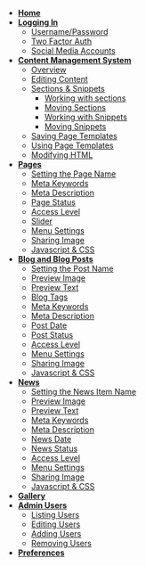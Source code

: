 * [**Home**](/)
* [**Logging In**](login.md)
	* <a href="#/login#logging-in-with-usernamepassword">Username/Password</a>
	* <a href="#/login#logging-in-with-two-factor-auth">Two Factor Auth</a>
	* <a href="#/login#social-media-accounts">Social Media Accounts</a>
* <a href="#/cms?id=content-management-system"><strong>Content Management System</strong></a>
	* <a href="#/cms?id=overview">Overview</a>
	* <a href="#/cms?id=making-content-editable">Editing Content</a>
	* <a href="#/cms?id=sections-amp-snippets">Sections & Snippets</a>
		* <a href="#/cms?id=working-with-sections">Working with sections</a>
		* <a href="#/cms?id=moving-sections-around">Moving Sections</a>
		* <a href="#/cms?id=working-with-snippets">Working with Snippets</a>
		* <a href="#/cms?id=moving-snippets-around">Moving Snippets</a>
	* <a href="#/cms?id=using-page-templates">Saving Page Templates</a>
	* <a href="#/cms?id=saving-page-templates">Using Page Templates</a>
	* <a href="#/cms?id=modifying-html">Modifying HTML</a>
* <a href="#/pages?id=working-with-pages"><strong>Pages</strong></a>
	* <a href="#/pages?id=set-the-page-name">Setting the Page Name</a>
	* <a href="#/pages?id=meta-keywords">Meta Keywords</a>
	* <a href="#/pages?id=meta-description">Meta Description</a>
	* <a href="#/pages?id=page-status">Page Status</a>
	* <a href="#/pages?id=access-level">Access Level</a>
	* <a href="#/pages?id=slider">Slider</a>
	* <a href="#/pages?id=menu-settings">Menu Settings</a>
	* <a href="#/pages?id=sharing-image">Sharing Image</a>
	* <a href="#/pages?id=javascript-and-css">Javascript & CSS</a>
* <a href="#/blog?id=blog-and-blog-posts"><strong>Blog and Blog Posts</strong></a>
	* <a href="#/blog?id=set-the-page-name">Setting the Post Name</a>
	* <a href="#/blog?id=preview-image">Preview Image</a>
	* <a href="#/blog?id=preview-text">Preview Text</a>
	* <a href="#/blog?id=blog-tags">Blog Tags</a>
	* <a href="#/blog?id=meta-keywords">Meta Keywords</a>
	* <a href="#/blog?id=meta-description">Meta Description</a>
	* <a href="#/blog?id=post-date">Post Date</a>
	* <a href="#/blog?id=post-status">Post Status</a>
	* <a href="#/blog?id=access-level">Access Level</a>
	* <a href="#/blog?id=menu-settings">Menu Settings</a>
	* <a href="#/blog?id=sharing-image">Sharing Image</a>
	* <a href="#/blog?id=javascript-and-css">Javascript & CSS</a>
* <a href="#/news?id=blog-and-blog-posts"><strong>News</strong></a>
	* <a href="#/news?id=set-the-page-name">Setting the News Item Name</a>
	* <a href="#/news?id=preview-image">Preview Image</a>
	* <a href="#/news?id=preview-text">Preview Text</a>
	* <a href="#/news?id=meta-keywords">Meta Keywords</a>
	* <a href="#/news?id=meta-description">Meta Description</a>
	* <a href="#/news?id=news-date">News Date</a>
	* <a href="#/news?id=news-status">News Status</a>
	* <a href="#/news?id=access-level">Access Level</a>
	* <a href="#/news?id=menu-settings">Menu Settings</a>
	* <a href="#/news?id=sharing-image">Sharing Image</a>
	* <a href="#/news?id=javascript-and-css">Javascript & CSS</a>
* [**Gallery**](gallery.md)
* <a href="#/users?id=managing-users"><strong>Admin Users</strong></a>
	* <a href="#/users?id=listing-existing-users">Listing Users</a>
	* <a href="#/users?id=editing-existing-users">Editing Users</a>
	* <a href="#/users?id=adding-a-user">Adding Users</a>
	* <a href="#/users?id=removing-or-disabling-users">Removing Users</a>
* [**Preferences**](prefs.md)
